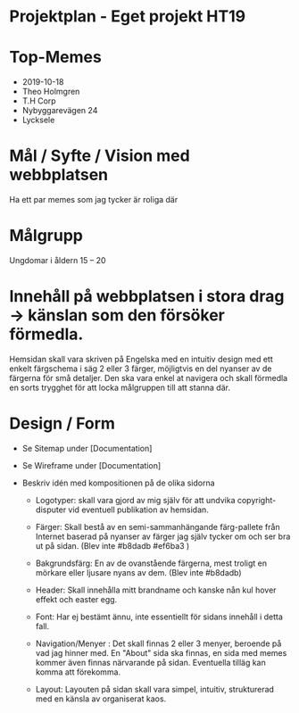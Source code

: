 # Projektplan - Eget projekt HT19

# Top-Memes
- 2019-10-18
- Theo Holmgren
- T.H Corp
- Nybyggarevägen 24
- Lycksele

# Mål / Syfte / Vision med webbplatsen

Ha ett par memes som jag tycker är roliga där

# Målgrupp

Ungdomar i åldern 15 – 20

# Innehåll på webbplatsen i stora drag -> känslan som den försöker förmedla.

Hemsidan skall vara skriven på Engelska med en intuitiv design med ett enkelt färgschema i säg 2 eller 3 färger, möjligtvis en del nyanser av de färgerna för små detaljer. Den ska vara enkel at navigera och skall förmedla en sorts trygghet för att locka målgruppen till att stanna där.

# Design / Form
* Se Sitemap under [Documentation]
* Se Wireframe under [Documentation]

* Beskriv idén med kompositionen på de olika sidorna
    * Logotyper: skall vara gjord av mig själv för att undvika copyright-disputer vid eventuell publikation av hemsidan.
    
    * Färger: Skall bestå av en semi-sammanhängande färg-pallete från Internet baserad på nyanser av färger jag själv tycker om och ser bra ut på sidan.  (Blev inte #b8dadb #ef6ba3 )
    
    * Bakgrundsfärg: En av de ovanstående färgerna, mest troligt en mörkare eller ljusare nyans av dem. (Blev inte #b8dadb)
    
    * Header: Skall innehålla mitt brandname och kanske nån kul hover effekt och easter egg.
    
    * Font: Har ej bestämt ännu, inte essentiellt för sidans innehåll i detta fall.
    
    * Navigation/Menyer : Det skall finnas 2 eller 3 menyer, beroende på vad jag hinner med. En "About" sida ska finnas, en sida med memes kommer även finnas närvarande på sidan. Eventuella tilläg kan komma att förekomma.
    
    * Layout: Layouten på sidan skall vara simpel, intuitiv, strukturerad med en känsla av organiserat kaos.
    
    
    



